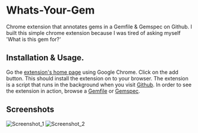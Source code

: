 Whats-Your-Gem
==============

Chrome extension that annotates gems in a Gemfile & Gemspec on Github.
I built this simple chrome extension because I was tired of asking myself 'What is this gem for?'

## Installation & Usage. 

Go the [extension's home page][1] using Google Chrome. Click on the add button. This should install the extension on to your browser. 
The extension is a script that runs in the background when you visit [Github][2]. In order to see the extension in action, browse a [Gemfile][3] or [Gemspec][4]. 

## Screenshots
![Screenshot_1](http://imgur.com/yNUj769.png "Screenshot_1 of extension in action")
![Screenshot_2](http://imgur.com/s0iyiMr.png "Screenshot_2 of extension in action")



[1]: https://chrome.google.com/webstore/detail/whats-your-gem/eklboffmplahheojdpodeneekjffagfj
[2]: http://github.com
[3]: https://github.com/rails/rails/blob/master/Gemfile
[4]: https://github.com/rails/rails/blob/master/rails.gemspec
